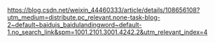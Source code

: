 https://blog.csdn.net/weixin_44460333/article/details/108656108?utm_medium=distribute.pc_relevant.none-task-blog-2~default~baidujs_baidulandingword~default-1.no_search_link&spm=1001.2101.3001.4242.2&utm_relevant_index=4
